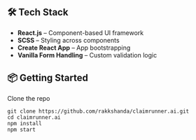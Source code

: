 ## 🛠️ Tech Stack

- **React.js** – Component-based UI framework  
- **SCSS** – Styling across components  
- **Create React App** – App bootstrapping  
- **Vanilla Form Handling** – Custom validation logic  

## 📦 Getting Started

Clone the repo
```
git clone https://github.com/rakkshanda/claimrunner.ai.git
cd claimrunner.ai
npm install
npm start

